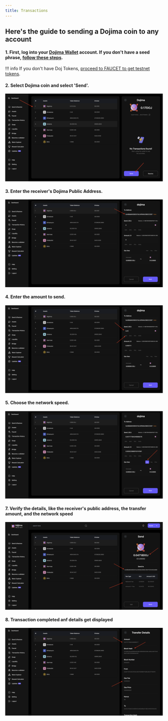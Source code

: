 ```yaml
---
title: Transactions
---
```


## Here's the guide to sending a Dojima coin to any account

#### **1**. First, log into your [Dojima Wallet](https://wallet.dojima.network/wallet/intro) account. If you don't have a seed phrase, [follow these steps](../tools/wallet/index.md).

!!! info
If you don't have Doj Tokens, [proceed to FAUCET to get testnet tokens](https://wallet.dojima.network/wallet/main/faucet).

#### **2**. Select Dojima coin and select 'Send'.

![medium](../img/wallet/send/select_asset.png)

#### **3**. Enter the receiver's Dojima Public Address.

![medium](../img/wallet/send/enter_address.png)

#### **4**. Enter the amount to send.

![medium](../img/wallet/send/enter_amount.png)

#### **5**. Choose the network speed.

![medium](../img/wallet/send/select_gas.png)

#### **7**. Verify the details, like the receiver's public address, the transfer amount, and the network speed

![medium](../img/wallet/send/review_details.png)

#### **8**. Transaction completed anf details get displayed

![medium](../img/wallet/send/tx_details.png)
